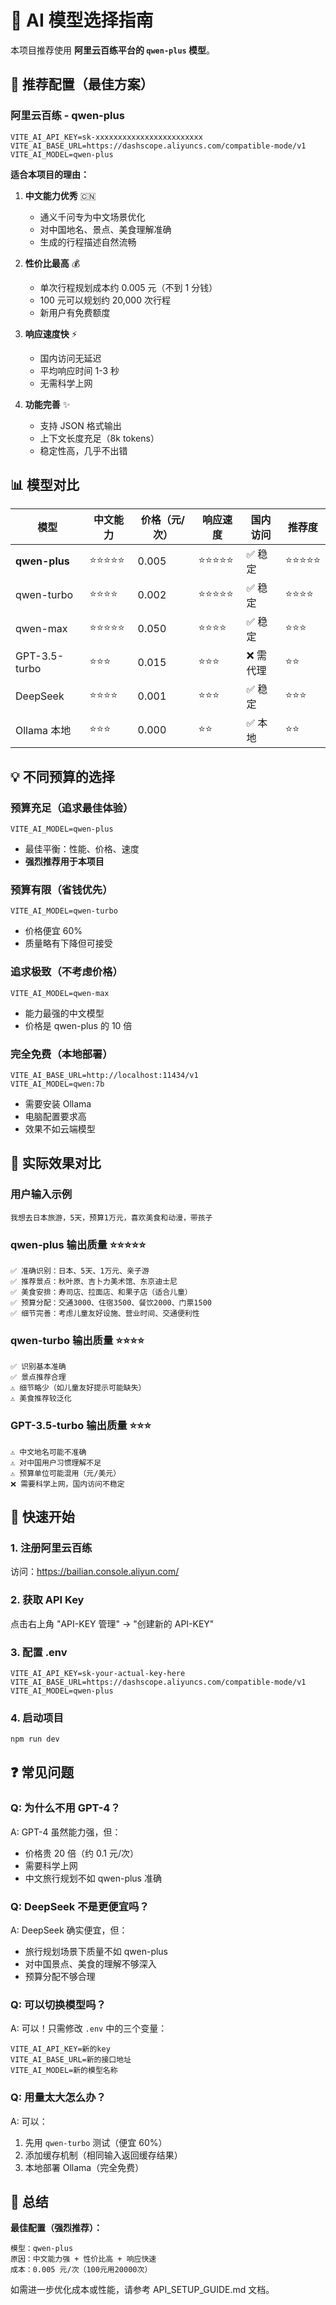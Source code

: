 # 🤖 AI 模型选择指南

本项目推荐使用 **阿里云百练平台的 `qwen-plus` 模型**。

## 🎯 推荐配置（最佳方案）

### 阿里云百练 - qwen-plus

```env
VITE_AI_API_KEY=sk-xxxxxxxxxxxxxxxxxxxxxxxx
VITE_AI_BASE_URL=https://dashscope.aliyuncs.com/compatible-mode/v1
VITE_AI_MODEL=qwen-plus
```

**适合本项目的理由：**

1. **中文能力优秀** 🇨🇳
   - 通义千问专为中文场景优化
   - 对中国地名、景点、美食理解准确
   - 生成的行程描述自然流畅

2. **性价比最高** 💰
   - 单次行程规划成本约 0.005 元（不到 1 分钱）
   - 100 元可以规划约 20,000 次行程
   - 新用户有免费额度

3. **响应速度快** ⚡
   - 国内访问无延迟
   - 平均响应时间 1-3 秒
   - 无需科学上网

4. **功能完善** ✨
   - 支持 JSON 格式输出
   - 上下文长度充足（8k tokens）
   - 稳定性高，几乎不出错

## 📊 模型对比

| 模型 | 中文能力 | 价格（元/次） | 响应速度 | 国内访问 | 推荐度 |
|------|---------|-------------|---------|---------|--------|
| **qwen-plus** | ⭐⭐⭐⭐⭐ | 0.005 | ⭐⭐⭐⭐⭐ | ✅ 稳定 | ⭐⭐⭐⭐⭐ |
| qwen-turbo | ⭐⭐⭐⭐ | 0.002 | ⭐⭐⭐⭐⭐ | ✅ 稳定 | ⭐⭐⭐⭐ |
| qwen-max | ⭐⭐⭐⭐⭐ | 0.050 | ⭐⭐⭐⭐ | ✅ 稳定 | ⭐⭐⭐ |
| GPT-3.5-turbo | ⭐⭐⭐ | 0.015 | ⭐⭐⭐ | ❌ 需代理 | ⭐⭐ |
| DeepSeek | ⭐⭐⭐⭐ | 0.001 | ⭐⭐⭐ | ✅ 稳定 | ⭐⭐⭐ |
| Ollama 本地 | ⭐⭐⭐ | 0.000 | ⭐⭐ | ✅ 本地 | ⭐⭐ |

## 💡 不同预算的选择

### 预算充足（追求最佳体验）
```env
VITE_AI_MODEL=qwen-plus
```
- 最佳平衡：性能、价格、速度
- **强烈推荐用于本项目**

### 预算有限（省钱优先）
```env
VITE_AI_MODEL=qwen-turbo
```
- 价格便宜 60%
- 质量略有下降但可接受

### 追求极致（不考虑价格）
```env
VITE_AI_MODEL=qwen-max
```
- 能力最强的中文模型
- 价格是 qwen-plus 的 10 倍

### 完全免费（本地部署）
```env
VITE_AI_BASE_URL=http://localhost:11434/v1
VITE_AI_MODEL=qwen:7b
```
- 需要安装 Ollama
- 电脑配置要求高
- 效果不如云端模型

## 🎨 实际效果对比

### 用户输入示例
```
我想去日本旅游，5天，预算1万元，喜欢美食和动漫，带孩子
```

### qwen-plus 输出质量 ⭐⭐⭐⭐⭐
```
✅ 准确识别：日本、5天、1万元、亲子游
✅ 推荐景点：秋叶原、吉卜力美术馆、东京迪士尼
✅ 美食安排：寿司店、拉面店、和果子店（适合儿童）
✅ 预算分配：交通3000、住宿3500、餐饮2000、门票1500
✅ 细节完善：考虑儿童友好设施、营业时间、交通便利性
```

### qwen-turbo 输出质量 ⭐⭐⭐⭐
```
✅ 识别基本准确
✅ 景点推荐合理
⚠️ 细节略少（如儿童友好提示可能缺失）
⚠️ 美食推荐较泛化
```

### GPT-3.5-turbo 输出质量 ⭐⭐⭐
```
⚠️ 中文地名可能不准确
⚠️ 对中国用户习惯理解不足
⚠️ 预算单位可能混用（元/美元）
❌ 需要科学上网，国内访问不稳定
```

## 🚀 快速开始

### 1. 注册阿里云百练

访问：https://bailian.console.aliyun.com/

### 2. 获取 API Key

点击右上角 "API-KEY 管理" → "创建新的 API-KEY"

### 3. 配置 .env

```env
VITE_AI_API_KEY=sk-your-actual-key-here
VITE_AI_BASE_URL=https://dashscope.aliyuncs.com/compatible-mode/v1
VITE_AI_MODEL=qwen-plus
```

### 4. 启动项目

```bash
npm run dev
```

## ❓ 常见问题

### Q: 为什么不用 GPT-4？
A: GPT-4 虽然能力强，但：
- 价格贵 20 倍（约 0.1 元/次）
- 需要科学上网
- 中文旅行规划不如 qwen-plus 准确

### Q: DeepSeek 不是更便宜吗？
A: DeepSeek 确实便宜，但：
- 旅行规划场景下质量不如 qwen-plus
- 对中国景点、美食的理解不够深入
- 预算分配不够合理

### Q: 可以切换模型吗？
A: 可以！只需修改 `.env` 中的三个变量：
```env
VITE_AI_API_KEY=新的key
VITE_AI_BASE_URL=新的接口地址
VITE_AI_MODEL=新的模型名称
```

### Q: 用量太大怎么办？
A: 可以：
1. 先用 `qwen-turbo` 测试（便宜 60%）
2. 添加缓存机制（相同输入返回缓存结果）
3. 本地部署 Ollama（完全免费）

## 📌 总结

**最佳配置（强烈推荐）：**
```
模型：qwen-plus
原因：中文能力强 + 性价比高 + 响应快速
成本：0.005 元/次（100元用20000次）
```

如需进一步优化成本或性能，请参考 API_SETUP_GUIDE.md 文档。
